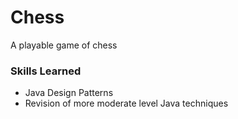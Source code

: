 # Chess
A playable game of chess
<br>
<h3>Skills Learned</h3>
<ul>
  <li>Java Design Patterns</li>
  <li>Revision of more moderate level Java techniques</li>
</ul>
